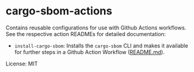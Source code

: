 # cargo-sbom-actions

Contains reusable configurations for use with Github Actions workflows. See the respective action READMEs for detailed documentation:

- `install-cargo-sbom`: Installs the `cargo-sbom` CLI and makes it available for further steps in a Github Action Workflow ([README.md](https://github.com/psastras/sbom-rs/tree/main/actions/install-cargo-sbom/README.md)). 

License: MIT

